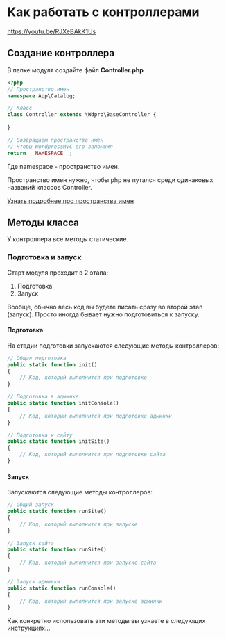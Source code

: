 # Как работать с контроллерами

<https://youtu.be/RJXeBAkK1Us>



## Создание контроллера

В папке модуля создайте файл **Controller.php**

```php
<?php
// Пространство имен
namespace App\Catalog;

// Класс
class Controller extends \Wdpro\BaseController {
    
}

// Возвращаем пространство имен 
// Чтобы WordpressMVC его запомнил
return __NAMESPACE__;
```

Где namespace - пространство имен.

Пространство имен нужно, чтобы php не путался среди одинаковых названий классов Controller.

[Узнать подробнее про пространства имен](https://habr.com/post/212773/)

## Методы класса

У контроллера все методы статические.

### Подготовка и запуск

Старт модуля проходит в 2 этапа:

1. Подготовка
2. Запуск

Вообще, обычно весь код вы будете писать сразу во второй этап (запуск). Просто иногда бывает нужно подготовиться к запуску.

#### Подготовка

На стадии подготовки запускаются следующие методы контроллеров:

```php
// Общая подготовка
public static function init()
{
	// Код, который выполнится при подготовке
}

// Подготовка в админке
public static function initConsole()
{
	// Код, который выполнится при подготовке админки
}

// Подготовка к сайту
public static function initSite()
{
	// Код, который выполнится при подготовке сайта
}
```

#### Запуск

Запускаются следующие методы контроллеров:

```php
// Общий запуск
public static function runSite()
{
	// Код, который выполнится при запуске
}

// Запуск сайта
public static function runSite()
{
	// Код, который выполнится при запуске сайта
}

// Запуск админки
public static function runConsole()
{
	// Код, который выполнится при запуске админки
}
```

Как конкретно использовать эти методы вы узнаете в следующих инструкциях...

